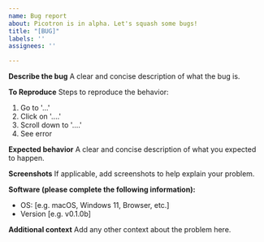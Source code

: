 ```yaml
---
name: Bug report
about: Picotron is in alpha. Let's squash some bugs!
title: "[BUG]"
labels: ''
assignees: ''

---
```


**Describe the bug**
A clear and concise description of what the bug is.

**To Reproduce**
Steps to reproduce the behavior:
1. Go to '...'
2. Click on '....'
3. Scroll down to '....'
4. See error

**Expected behavior**
A clear and concise description of what you expected to happen.

**Screenshots**
If applicable, add screenshots to help explain your problem.

**Software (please complete the following information):**
 - OS: [e.g. macOS, Windows 11, Browser, etc.]
 - Version [e.g. v0.1.0b]

**Additional context**
Add any other context about the problem here.
